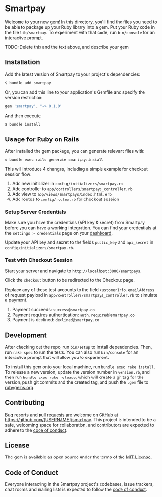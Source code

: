 # Smartpay

Welcome to your new gem! In this directory, you'll find the files you need to be able to package up your Ruby library into a gem. Put your Ruby code in the file `lib/smartpay`. To experiment with that code, run `bin/console` for an interactive prompt.

TODO: Delete this and the text above, and describe your gem

## Installation

Add the latest version of Smartpay to your project's dependencies:

    $ bundle add smartpay

Or, you can add this line to your application's Gemfile and specify the version restriction:

```ruby
gem 'smartpay', "~> 0.1.0"
```

And then execute:

    $ bundle install

## Usage for Ruby on Rails

After installed the gem package, you can generate relevant files with:

    $ bundle exec rails generate smartpay:install

This will introduce 4 changes, including a simple example for checkout session flow:

1. Add new initializer in `config/initializers/smartpay.rb`
2. Add controller to `app/controllers/smartpays_controller.rb`
3. Add view to `app/views/smartpays/index.html.erb`
4. Add routes to `config/routes.rb` for checkout session

### Setup Server Credentials

Make sure you have the credentials (API key & secret) from Smartpay before you can have a working integration.
You can find your credentials at the `settings > credentials` page on your [dashboard](https://merchant.smartpay.co/settings/credentials).

Update your API key and secret to the fields `public_key` and `api_secret` in `config/initializers/smartpay.rb`.

### Test with Checkout Session

Start your server and navigate to `http://localhost:3000/smartpays`.

Click the `checkout` button to be redirected to the Checkout page.

Replace any of these test accounts to the field `customerInfo.emailAddress` of request payload in `app/controllers/smartpays_controller.rb` to simulate a payment.

1. Payment succeeds: `success@smartpay.co`
2. Payment requires authentication: `auth.required@smartpay.co`
3. Payment is declined: `declined@smartpay.co`

## Development

After checking out the repo, run `bin/setup` to install dependencies. Then, run `rake spec` to run the tests. You can also run `bin/console` for an interactive prompt that will allow you to experiment.

To install this gem onto your local machine, run `bundle exec rake install`. To release a new version, update the version number in `version.rb`, and then run `bundle exec rake release`, which will create a git tag for the version, push git commits and the created tag, and push the `.gem` file to [rubygems.org](https://rubygems.org).

## Contributing

Bug reports and pull requests are welcome on GitHub at https://github.com/[USERNAME]/smartpay. This project is intended to be a safe, welcoming space for collaboration, and contributors are expected to adhere to the [code of conduct](https://github.com/[USERNAME]/smartpay/blob/master/CODE_OF_CONDUCT.md).

## License

The gem is available as open source under the terms of the [MIT License](https://opensource.org/licenses/MIT).

## Code of Conduct

Everyone interacting in the Smartpay project's codebases, issue trackers, chat rooms and mailing lists is expected to follow the [code of conduct](https://github.com/[USERNAME]/smartpay/blob/master/CODE_OF_CONDUCT.md).
